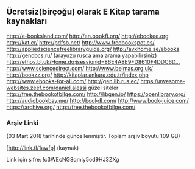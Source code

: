 ## Ücretsiz(birçoğu) olarak E Kitap tarama kaynakları

http://e-booksland.com/
http://en.bookfi.org/
http://ebookee.org
http://kat.cr/
http://pdfsb.net/
http://www.freebookspot.es/
http://appliedsciencefreelibraryguide.org/
http://avxhome.se/ebooks
http://gendocs.ru/ (arayuzu rusca ama arama yapabilirsiniz)
http://ethos.bl.uk/Home.do;jsessionid=86E4A8E9FD8610F4DDC6D…
http://www.sciencedirect.com/
http://www.belmas.org.uk/
http://bookzz.org/
http://kitaplar.ankara.edu.tr/index.php
http://www.ebooks-for-all.com/
http://gen.lib.rus.ec/
https://awesome-websites.zeef.com/daniel.alessi güzel siteler
http://free.thebookofbilge.com/
http://libgen.io/
https://openlibrary.org/
http://audiobookbay.me/
http://bookdl.com/
http://www.book-juice.com/
https://archive.org/
http://free.thebookofbilge.com/

### Arşiv Linki
(03 Mart 2018 tarihinde güncellenmiştir. Toplam arşiv boyutu 109 GB)

[http://link.tl/1awfp] (kaynak)

Link için şifre: !c3WEcNG8qmIy5od9HJ3ZXg
